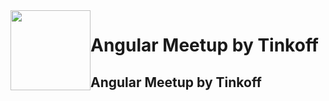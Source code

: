 <div style="float: left;">
  <img src="https://meetup.tinkoff.ru/assets/images/event/logo_angular.svg" width="128" height="128"/>
</div> 

# Angular Meetup by Tinkoff
## Angular Meetup by Tinkoff

